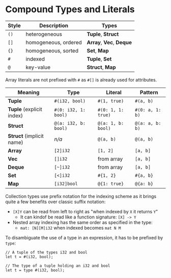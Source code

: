 # Compound Types and Literals

| Style | Description          | Types                         |
| ----- | -------------------- | ----------------------------- |
| `()`  | heterogeneous        | **Tuple**, **Struct**         |
| `[]`  | homogeneous, ordered | **Array**, **Vec**, **Deque** |
| `{}`  | homogeneous, sorted  | **Set**, **Map**              |
| `#`   | indexed              | **Tuple**, **Set**            |
| `@`   | key-value            | **Struct**, **Map**           |

Array literals are not prefixed with `#` as `#[]` is already used for attributes.

| Meaning                    | Type                 | Literal            | Pattern         |
| -------------------------- | -------------------- | ------------------ | --------------- |
| **Tuple**                  | `#(i32, bool)`       | `#(1, true)`       | `#(a, b)`       |
| **Tuple** (explicit index) | `#(0: i32, 1: bool)` | `#(0: 1, 1: true)` | `#(0: a, 1: b)` |
| **Struct**                 | `@(a: i32, b: bool)` | `@(a: 1, b: bool)` | `@(a: a, b: b)` |
| **Struct** (implicit name) | *n/a*                | `@(a, b)`          | `@(a, b)`       |
| **Array**                  | `[2]i32`             | `[1, 2]`           | `[a, b]`        |
| **Vec**                    | `[]i32`              | from array         | `[a, b]`        |
| **Deque**                  | `[~]i32`             | from array         | `[a, b]`        |
| **Set**                    | `[<]i32`             | `#{1, 2}`          | `#{a, b}`       |
| **Map**                    | `[i32]bool`          | `@{1: true}`       | `@{a: b}`       |

Collection types use prefix notation for the indexing scheme as it brings quite a few benefits over classic suffix notation:

- `[X]Y` can be read from left to right as "when indexed by `X` it returns `Y`"
  - It can kindof be read like a function signature: `[X] -> Y`
- Nested array indexing has the same order as specified in the type:
  - `mat: [N][M]i32` when indexed becomes `mat N M`

To disambiguate the use of a type in an expression, it has to be prefixed by `type`:

```flx
// A tuple of the types i32 and bool
let t = #(i32, bool);

// The type of a tuple holding an i32 and bool
let t = type #(i32, bool);
```
